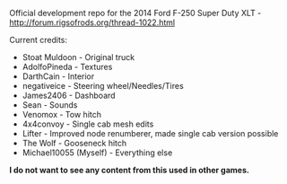 Official development repo for the 2014 Ford F-250 Super Duty XLT - http://forum.rigsofrods.org/thread-1022.html

Current credits:
- Stoat Muldoon - Original truck
- AdolfoPineda - Textures
- DarthCain - Interior
- negativeice  - Steering wheel/Needles/Tires
- James2406 - Dashboard
- Sean - Sounds
- Venomox - Tow hitch
- 4x4convoy - Single cab mesh edits
- Lifter - Improved node renumberer, made single cab version possible
- The Wolf - Gooseneck hitch
- Michael10055 (Myself) - Everything else

__**I do not want to see any content from this used in other games.**__
